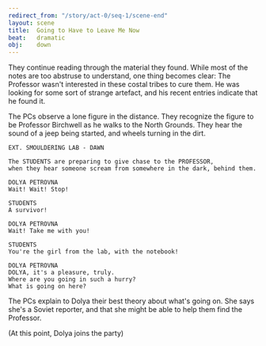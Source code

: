```yaml
---
redirect_from: "/story/act-0/seq-1/scene-end"
layout: scene
title:  Going to Have to Leave Me Now
beat:   dramatic
obj:    down
---
```



They continue reading through the material they found.
While most of the notes are too abstruse to understand, one thing becomes clear:
The Professor wasn't interested in these costal tribes to cure them.
He was looking for some sort of strange artefact,
and his recent entries indicate that he found it.

The PCs observe a lone figure in the distance.
They recognize the figure to be Professor Birchwell as he walks to the North Grounds.
They hear the sound of a jeep being started, and wheels turning in the dirt.

~~~
EXT. SMOULDERING LAB - DAWN

The STUDENTS are preparing to give chase to the PROFESSOR,
when they hear someone scream from somewhere in the dark, behind them.

DOLYA PETROVNA
Wait! Wait! Stop!

STUDENTS
A survivor!

DOLYA PETROVNA
Wait! Take me with you!

STUDENTS
You're the girl from the lab, with the notebook!

DOLYA PETROVNA
DOLYA, it's a pleasure, truly.
Where are you going in such a hurry?
What is going on here?
~~~

The PCs explain to Dolya their best theory about what's going on.
She says she's a Soviet reporter,
and that she might be able to help them find the Professor.

(At this point, Dolya joins the party)


















